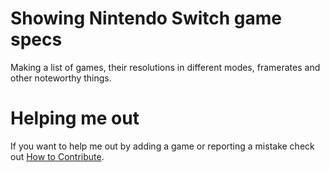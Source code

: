# Showing Nintendo Switch game specs
Making a list of games, their resolutions in different modes, framerates and other noteworthy things.

# Helping me out
If you want to help me out by adding a game or reporting a mistake check out [How to Contribute](https://github.com/boumannm/switch/blob/master/CONTRIBUTING.md).
